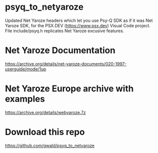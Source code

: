 # psyq_to_netyaroze
Updated Net Yaroze headers which let you use Psy-Q SDK as if it was Net Yaroze SDK, for the PSX.DEV (https://www.psx.dev) Visual Code project. File include/psyq.h replicates Net Yaroze excusive features.

# Net Yaroze Documentation
https://archive.org/details/net-yaroze-documents/020-1997-userguide/mode/1up

# Net Yaroze Europe archive with examples
https://archive.org/details/webyaroze.7z

# Download this repo
https://github.com/gwald/psyq_to_netyaroze
